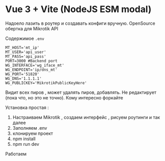 # Vue 3 + Vite (NodeJS ESM modal)

Надоело лазить в роутер и создавать конфиги вручную. OpenSource обертка для Mikrotik API

Содержимое ```.env```
```dotenv
MT_HOST='mt_ip'
MT_USER='api_user'
MT_PASS='api_pass'
PORT=3000 #Backend port
WG_INTERFACE='wg_iface_mt'
WG_ENDPOINT='ip/dns_mt'
WG_PORT='51820'
WG_DNS='1.1.1.1'
WG_PUBLICKEY='MikrotikPublicKeyHere'
```
Видит всех пиров , может удалять пиров, добавлять. Не редактирует (пока что, но это не точно).
Кому интересно форкайте

Установка простая :
1. Настраиваем Mikrotik , создаем интерфейс , рисуем роутинги и так далее
2. Заполняем .env
3. клонируем проект
4. npm install
5. npm run dev

Работаем